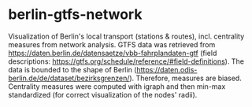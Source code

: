 # berlin-gtfs-network
 Visualization of Berlin's local transport (stations &amp; routes), incl. centrality measures from network analysis.
GTFS data was retrieved from https://daten.berlin.de/datensaetze/vbb-fahrplandaten-gtf (field descriptions: https://gtfs.org/schedule/reference/#field-definitions). The data is bounded to the shape of Berlin (https://daten.odis-berlin.de/de/dataset/bezirksgrenzen/). Therefore, measures are biased.
Centrality measures were computed with igraph and then min-max standardized (for correct visualization of the nodes' radii).
